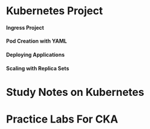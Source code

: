 # Kubernetes Project

#### Ingress Project

#### Pod Creation with YAML

#### Deploying Applications 

#### Scaling with Replica Sets

# Study Notes on Kubernetes

# Practice Labs For CKA
